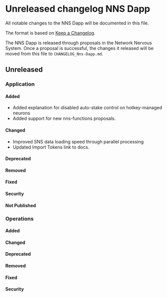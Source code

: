 # Unreleased changelog NNS Dapp

All notable changes to the NNS Dapp will be documented in this file.

The format is based on [Keep a Changelog](https://keepachangelog.com/en/1.0.0/).

The NNS Dapp is released through proposals in the Network Nervous System. Once a
proposal is successful, the changes it released will be moved from this file to
`CHANGELOG_Nns-Dapp.md`.

## Unreleased

### Application

#### Added

- Added explanation for disabled auto-stake control on hotkey-managed neurons
- Added support for new nns-functions proposals.

#### Changed

- Improved SNS data loading speed through parallel processing
- Updated Import Tokens link to docs.

#### Deprecated

#### Removed

#### Fixed

#### Security

#### Not Published

### Operations

#### Added

#### Changed

#### Deprecated

#### Removed

#### Fixed

#### Security
